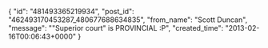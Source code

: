  {
   "id": "481493365219934",
   "post_id": "462493170453287_480677688634835",
   "from_name": "Scott Duncan",
   "message": "\"Superior court\" is PROVINCIAL :P",
   "created_time": "2013-02-16T00:06:43+0000"
 }
